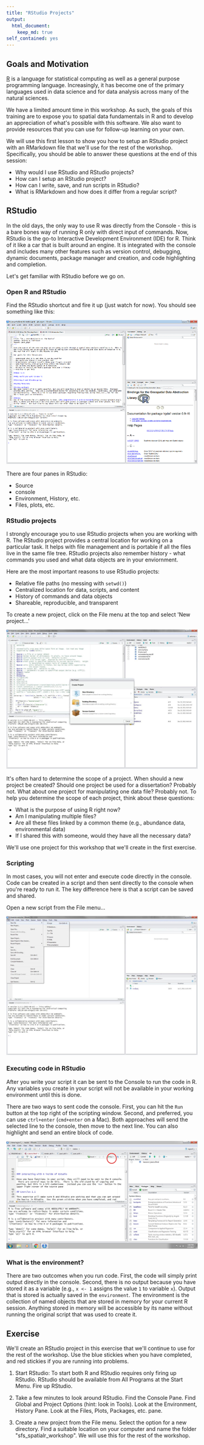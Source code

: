 ```yaml
---
title: "RStudio Projects"
output: 
  html_document:
    keep_md: true
self_contained: yes
---
```


## Goals and Motivation

[R](https://www.r-project.org/) is a language for statistical computing as well as a general purpose programming language. Increasingly, it has become one of the primary languages used in data science and for data analysis across many of the natural sciences. 

We have a limited amount time in this workshop. As such, the goals of this training are to expose you to spatial data fundamentals in R and to develop an appreciation of what's possible with this software.  We also want to provide resources that you can use for follow-up learning on your own. 

We will use this first lesson to show you how to setup an RStudio project with an RMarkdown file that we'll use for the rest of the workshop.  Specifically, you should be able to answer these questions at the end of this session:

* Why would I use RStudio and RStudio projects?
* How can I setup an RStudio project?
* How can I write, save, and run scripts in RStudio?
* What is RMarkdown and how does it differ from a regular script?  

## RStudio

In the old days, the only way to use R was directly from the Console - this is a bare bones way of running R only with direct input of commands. Now, RStudio is the go-to Interactive Development Environment (IDE) for R. Think of it like a car that is built around an engine. It is integrated with the console and includes many other features such as version control, debugging, dynamic documents, package manager and creation, and code highlighting and completion. 

Let's get familiar with RStudio before we go on.  

### Open R and RStudio

Find the RStudio shortcut and fire it up (just watch for now).  You should see something like this: 

![](../../../img/rstudio.png)

There are four panes in RStudio: 

* Source
* console
* Environment, History, etc.
* Files, plots, etc.

### RStudio projects

I strongly encourage you to use RStudio projects when you are working with R.  The RStudio project provides a central location for working on a particular task.  It helps with file management and is portable if all the files live in the same file tree.  RStudio projects also remember history - what commands you used and what data objects are in your enviornment.  

Here are the most important reasons to use RStudio projects:

* Relative file paths (no messing with `setwd()`)
* Centralized location for data, scripts, and content
* History of commands and data objects
* Shareable, reproducible, and transparent

To create a new project, click on the File menu at the top and select 'New project...'

![](../../../img/rstudio_proj.jpg)

It's often hard to determine the scope of a project. When should a new project be created? Should one project be used for a dissertation?  Probably not.  What about one project for manipulating one data file?  Probably not.  To help you determine the scope of each project, think about these questions:

* What is the purpose of using R right now?  
* Am I manipulating multiple files?
* Are all these files linked by a common theme (e.g., abundance data, environmental data)
* If I shared this with someone, would they have all the necessary data?

We'll use one project for this workshop that we'll create in the first exercise.

### Scripting

In most cases, you will not enter and execute code directly in the console.  Code can be created in a script and then sent directly to the console when you're ready to run it.  The key difference here is that a script can be saved and shared.

Open a new script from the File menu...

![](../../../img/rstudio_script.jpg)

### Executing code in RStudio

After you write your script it can be sent to the Console to run the code in R.  Any variables you create in your script will not be available in your working environment until this is done.  

There are two ways to sent code the console.  First, you can hit the `Run` button at the top right of the scripting window.  Second, and preferred, you can use `ctrl+enter` (`cmd+enter` on a Mac).  Both approaches will send the selected line to the console, then move to the next line.  You can also highlight and send an entire block of code.

![](../../../img/rstudio_run.jpg)

### What is the environment?

There are two outcomes when you run code.  First, the code will simply print output directly in the console.  Second, there is no output because you have stored it as a variable (e.g., `x <- 1` assigns the value `1` to variable `x`).  Output that is stored is actually saved in the `environment`.  The environment is the collection of named objects that are stored in memory for your current R session.  Anything stored in memory will be accessible by its name without running the original script that was used to create it.  

## Exercise

We'll create an RStudio project in this exercise that we'll continue to use for the rest of the workshop. Use the blue stickies when you have completed, and red stickies if you are running into problems.

1. Start RStudio: To start both R and RStudio requires only firing up RStudio.  RStudio should be available from All Programs at the Start Menu.  Fire up RStudio. 

1. Take a few minutes to look around RStudio.  Find the Console Pane. Find Global and Project Options (hint: look in Tools).  Look at the Environment, History Pane.  Look at the Files, Plots, Packages, etc. pane.

1. Create a new project from the File menu. Select the option for a new directory. Find a suitable location on your computer and name the folder "sfs_spatialr_workshop".  We will use this for the rest of the workshop.



